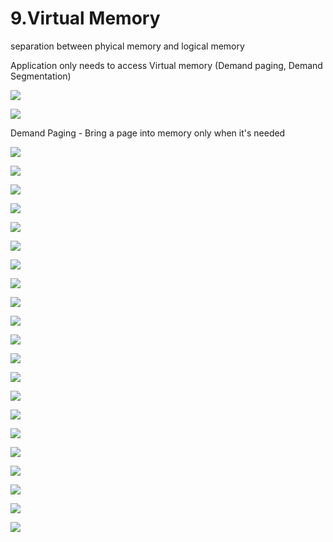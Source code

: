 # 9.Virtual Memory

separation between phyical memory and logical memory 

Application only needs to access Virtual memory \(Demand paging, Demand Segmentation\)

![](../.gitbook/assets/image%20%28133%29.png)



![](../.gitbook/assets/image%20%28115%29.png)



Demand Paging - Bring a page into memory only when it's needed

![](../.gitbook/assets/image%20%2854%29.png)

![](../.gitbook/assets/image%20%2838%29.png)

![](../.gitbook/assets/image%20%2890%29.png)

![](../.gitbook/assets/image%20%28159%29.png)

![](../.gitbook/assets/image%20%28121%29.png)

![](../.gitbook/assets/image%20%28129%29.png)

![](../.gitbook/assets/image%20%2814%29.png)



![](../.gitbook/assets/image%20%28165%29.png)



![](../.gitbook/assets/image%20%2898%29.png)

![](../.gitbook/assets/image%20%28131%29.png)

![](../.gitbook/assets/image%20%28156%29.png)

![](../.gitbook/assets/image%20%2826%29.png)

![](../.gitbook/assets/image%20%282%29.png)

![](../.gitbook/assets/image%20%2813%29.png)

![](../.gitbook/assets/image%20%2894%29.png)



![](../.gitbook/assets/image%20%28147%29.png)

![](../.gitbook/assets/image%20%2878%29.png)

![](../.gitbook/assets/image%20%28127%29.png)

![](../.gitbook/assets/image%20%2824%29.png)

![](../.gitbook/assets/image%20%28104%29.png)

![](../.gitbook/assets/image.png)

